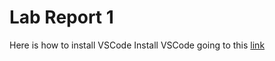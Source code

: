 # Lab Report 1
Here is how to install VSCode
Install VSCode going to this [link](https://code.visualstudio.com/)
